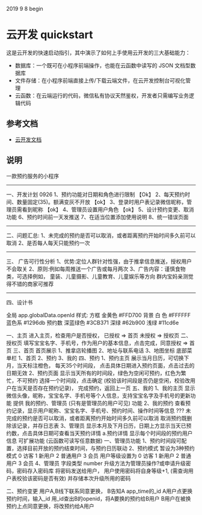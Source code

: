 2019 9 8 begin

# 云开发 quickstart

这是云开发的快速启动指引，其中演示了如何上手使用云开发的三大基础能力：

- 数据库：一个既可在小程序前端操作，也能在云函数中读写的 JSON 文档型数据库
- 文件存储：在小程序前端直接上传/下载云端文件，在云开发控制台可视化管理
- 云函数：在云端运行的代码，微信私有协议天然鉴权，开发者只需编写业务逻辑代码

## 参考文档

- [云开发文档](https://developers.weixin.qq.com/miniprogram/dev/wxcloud/basis/getting-started.html)

## 说明
一款预约服务的小程序
********************************************************************************
一、开发计划 0926
  1、预约功能对日期和角色进行限制   【Ok】
  2、每天预约时间、数量固定(35)。额满变灰不开放 【ok】
  3、登录时用户表记录微信昵称，管理员需看到昵称  【ok】
  4、管理员设置用户角色 【ok】
  5、设计预约变更、取消功能
  6、预约时间前一天发推送
  7、在适当位置添加使用说明
  8、统一错误页面

********************************************************************************
二、问题汇总:
  1、未完成的预约是否可以取消，或者距离预约开始时间多久前可以取消
  2、是否每人每天只能预约一次

********************************************************************************
三、 广告可行性分析
    1、优势:定位人群针对性强，由于推拿信息推送，授权用户不会取关
    2、原则:例如每周推送一个广告或每月两次
    3、广告内容：谨慎食物类，可选择例如，
       童装、儿童摄影、儿童教育、儿童娱乐等方向
       群内宝妈亲测觉得不错的商家可推荐

********************************************************************************
四、设计书

全局 app.globalData.openId
样式:
    方框      金黄色      #FFD700
    背景      白 色       #FFFFFF
              蓝色系      #1296db
    预约数    深蓝绿色     #3CB371
              深绿        #62b900
              浅绿        #11cd6e

一、主页
    进入主页，检查用户是否授权，
      已授权 => 首页
      未授权 => 授权页
二、授权页
    填写宝宝名字、手机号，作为用户的基本信息，点击完成，同意授权 => 首页
三、首页
    首页展示
      1、推拿店轮播图
      2、地址与联系电话
      3、地图坐标
    底部菜单栏
      1、首页
      2、预约
      3、我的
四、预约
    1、预约主页
        展示当月日历，可切换下月，当天标注橙色，
        每天35个时间段，
        点击具体日期进入预约页面，点击过去的日期无效
    2、预约页面
        显示当天所有的时间段，绿色为空闲可预约，红色为繁忙，不可预约
        选择一个时间段，点击确定 (校验该时间段是否仍是空闲，校验改用户在当天是否存在预约记录)，
        完成预约，返回上一页
五、我的
    1、我的主页
        显示微信头像，昵称，宝宝名字、手机号等个人信息，支持宝宝名字及手机号的更新功能
        提供 我的预约、管理员 (只有是管理员的用户可见) 功能
    2、我的预约
        查看预约记录，显示用户昵称、宝宝名字、手机号、预约时间、操作时间等信息
        ??? 未完成的预约是否可以取消，或者距离预约开始时间多久前可以取消
        取消预约既删除该记录，并存日志表
    3、管理员
        显示本月及下月日历，日期上方显示当天已预约数，点击具体日期可查看当天预约详情
        a.预约详情
            显示每个时间段的预约用户信息
可扩展功能 (云函数可读写任意数据)
一、管理员功能
    1、预约时间段可配置，选择目前开放的预约结束时间，与预约日历联动
    2、预约模式
        暂设为3种预约模式
            0 访客 1 新用户 2 普通用户 3 会员
        用户等级设置为
            0 访客 1 新用户 2 普通用户 3 会员  4、管理员   字段类型 number
        升级方法为管理员操作?或申请升级密码，密码存入密码库
        将密码发送给用户，
        用户使用密码将自身等级+1, (需查询用户表校验该密码是否有效)
        并存储本次升级所用的密码  
   
二、预约变更
    用户A,B线下联系同意更换，
    B告知A app_time的_id
    A用户点更换预约时间，输入_id
    用_id查出B的openid，将A要换的预约给B用户
    B用户在被换预约上点同意更换，将改预约给A用户


